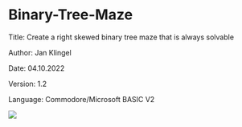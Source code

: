 # Binary-Tree-Maze
Title: Create a right skewed binary tree maze that is always solvable
<p>
Author: Jan Klingel <jan.a.klingel AT t-online.de><p>
Date: 04.10.2022<p>
Version: 1.2<p>
Language: Commodore/Microsoft BASIC V2<p>
<p>
<img src="https://user-images.githubusercontent.com/70195414/193887280-5c663344-bae0-4136-a603-e49a77ca0e6c.jpg">
